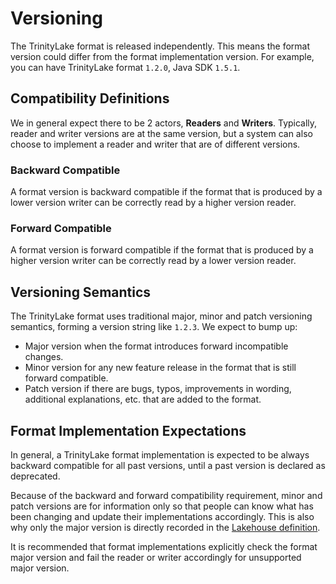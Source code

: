 # Versioning

The TrinityLake format is released independently.
This means the format version could differ from the format implementation version.
For example, you can have TrinityLake format `1.2.0`, Java SDK `1.5.1`.

## Compatibility Definitions

We in general expect there to be 2 actors, **Readers** and **Writers**.
Typically, reader and writer versions are at the same version,
but a system can also choose to implement a reader and writer that are of different versions.

### Backward Compatible

A format version is backward compatible if the format that is produced by a lower version writer
can be correctly read by a higher version reader.

### Forward Compatible

A format version is forward compatible if the format that is produced by a higher version writer
can be correctly read by a lower version reader.

## Versioning Semantics

The TrinityLake format uses traditional major, minor and patch versioning semantics, forming a version string like `1.2.3`.
We expect to bump up:

- Major version when the format introduces forward incompatible changes.
- Minor version for any new feature release in the format that is still forward compatible.
- Patch version if there are bugs, typos, improvements in wording, additional explanations, etc. that are added to the format.

## Format Implementation Expectations

In general, a TrinityLake format implementation is expected to be always backward compatible for all past versions,
until a past version is declared as deprecated.

Because of the backward and forward compatibility requirement, minor and patch versions are for information only
so that people can know what has been changing and update their implementations accordingly.
This is also why only the major version is directly recorded in the [Lakehouse definition](definitions/lakehouse.md).

It is recommended that format implementations explicitly check the format major version and 
fail the reader or writer accordingly for unsupported major version.